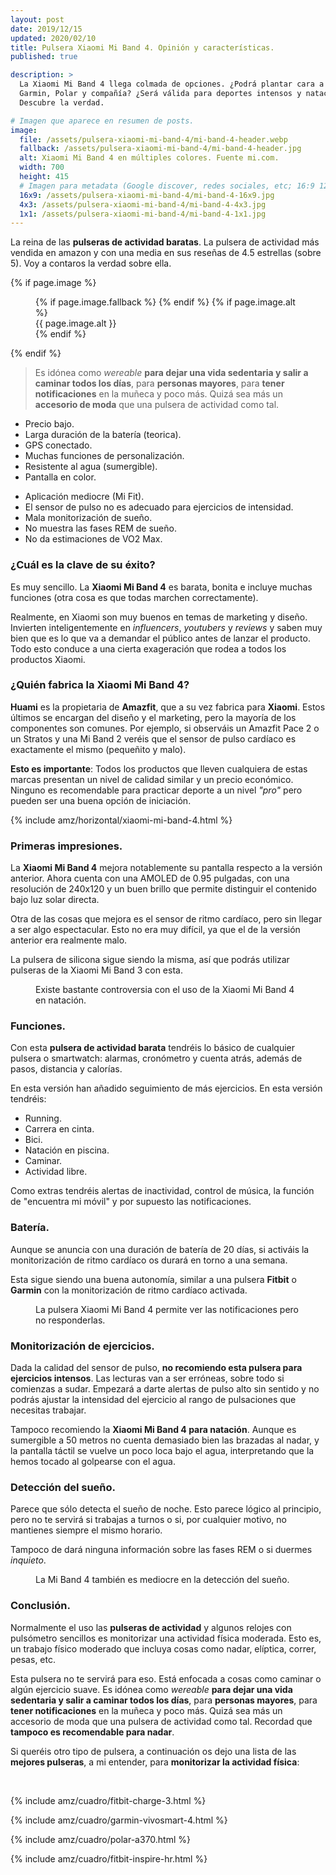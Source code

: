 ```yaml
---
layout: post
date: 2019/12/15
updated: 2020/02/10
title: Pulsera Xiaomi Mi Band 4. Opinión y características.
published: true

description: >
  La Xiaomi Mi Band 4 llega colmada de opciones. ¿Podrá plantar cara a Fitbit,
  Garmin, Polar y compañía? ¿Será válida para deportes intensos y natación?
  Descubre la verdad.

# Imagen que aparece en resumen de posts.
image:
  file: /assets/pulsera-xiaomi-mi-band-4/mi-band-4-header.webp
  fallback: /assets/pulsera-xiaomi-mi-band-4/mi-band-4-header.jpg
  alt: Xiaomi Mi Band 4 en múltiples colores. Fuente mi.com.
  width: 700
  height: 415
  # Imagen para metadata (Google discover, redes sociales, etc; 16:9 1200x675 | 4:3 1200x900, 1100x825 | 1:1 1000x100, 900x900)
  16x9: /assets/pulsera-xiaomi-mi-band-4/mi-band-4-16x9.jpg
  4x3: /assets/pulsera-xiaomi-mi-band-4/mi-band-4-4x3.jpg
  1x1: /assets/pulsera-xiaomi-mi-band-4/mi-band-4-1x1.jpg
---
```



La reina de las **pulseras de actividad baratas**. La pulsera de actividad 
más vendida en amazon y con una media en sus reseñas de 4.5 estrellas (sobre 5). 
Voy a contaros la verdad sobre ella.


{% if page.image %}
<figure markdown="0">
  <amp-img alt="{{ page.image.alt | default: page.title }}" layout="responsive"
           width="{{ page.image.width }}" height="{{ page.image.height }}" src="{{ page.image.file }}">
    {% if page.image.fallback %}
    <amp-img fallback alt="{{ page.img.alt | default: page.title }}" layout="responsive"
             width="{{ page.image.width }}" height="{{ page.image.height }}" src="{{ page.image.fallback }}">
    </amp-img>
    {% endif %}
  </amp-img>
  {% if page.image.alt %}
    <figcaption>
      {{ page.image.alt }}
    </figcaption>
  {% endif %}
  </figure>
{% endif %}


> Es idónea como *wereable* **para dejar una vida sedentaria y salir
  a caminar todos los días**, para **personas mayores**, para **tener notificaciones** 
  en la muñeca y poco más. Quizá sea más un **accesorio de moda**
  que una pulsera de actividad como tal.

<div class="cuadro-comparar" markdown="0">
  <ul class="cuadro-comparar__ok">
    <li>Precio bajo.</li>
    <li>Larga duración de la batería (teorica).</li>
    <li>GPS conectado.</li>
    <li>Muchas funciones de personalización.</li>
    <li>Resistente al agua (sumergible).</li>
    <li>Pantalla en color.</li>
  </ul>
  <ul class="cuadro-comparar__ko">
    <li>Aplicación mediocre (Mi Fit).</li>
    <li>El sensor de pulso no es adecuado para ejercicios de intensidad.</li>
    <li>Mala monitorización de sueño.</li>
    <li>No muestra las fases REM de sueño.</li>
    <li>No da estimaciones de VO2 Max.</li>
  </ul>
</div>

### ¿Cuál es la clave de su éxito?

Es muy sencillo. La **Xiaomi Mi Band 4** es barata, bonita e incluye muchas funciones (otra cosa es que
todas marchen correctamente).

Realmente, en Xiaomi son muy buenos en temas de marketing y diseño. 
Invierten inteligentemente en *influencers*, *youtubers* y *reviews* y saben 
muy bien que es lo que va a demandar el público antes de lanzar el producto. 
Todo esto conduce a una cierta exageración que rodea a todos los productos 
Xiaomi.


### ¿Quién fabrica la Xiaomi Mi Band 4?

**Huami** es la propietaria de **Amazfit**, que a su vez fabrica para **Xiaomi**.
Estos últimos se encargan del diseño y el marketing, pero la mayoría de los componentes
son comunes. Por ejemplo, si observáis un Amazfit Pace 2 o un Stratos y una Mi Band 2 veréis
que el sensor de pulso cardíaco es exactamente el mismo (pequeñito y malo).

**Esto es importante**: Todos los productos que lleven cualquiera de estas marcas
presentan un nivel de calidad similar y un precio económico. Ninguno es recomendable
para practicar deporte a un nivel *"pro"* pero pueden ser una buena opción de 
iniciación.

{% include amz/horizontal/xiaomi-mi-band-4.html %}

### Primeras impresiones.

La **Xiaomi Mi Band 4** mejora notablemente su pantalla respecto a la versión
anterior. Ahora cuenta con una AMOLED de 0.95 pulgadas, con una resolución de
240x120 y un buen brillo que permite distinguir el contenido bajo luz solar directa.

Otra de las cosas que mejora es el sensor de ritmo cardíaco, pero sin llegar a
ser algo espectacular. Esto no era muy difícil, ya que el de la versión anterior
era realmente malo.

La pulsera de silicona sigue siendo la misma, así que podrás utilizar pulseras
de la Xiaomi Mi Band 3 con esta.

<figure markdown="0">
  <amp-img alt="Existe bastante controversia con el uso de la Xiaomi Mi Band 4 en natación." 
      width="700" height="370" layout="responsive"
      src="/assets/pulsera-xiaomi-mi-band-4/mi-band-4-natacion.webp">
      <amp-img fallback alt="Existe bastante controversia con el uso de la Xiaomi Mi Band 4 en natación." 
          width="700" height="370" layout="responsive"
          src="/assets/pulsera-xiaomi-mi-band-4/mi-band-4-natacion.jpg">
      </amp-img>
  </amp-img>
  <figcaption>
    Existe bastante controversia con el uso de la Xiaomi Mi Band 4 en natación.
  </figcaption>
</figure>

### Funciones.

Con esta **pulsera de actividad barata** tendréis lo básico de cualquier pulsera o smartwatch:
alarmas, cronómetro y cuenta atrás, además de pasos, distancia y calorías.

En esta versión han añadido seguimiento de más ejercicios. En esta versión tendréis:
* Running.
* Carrera en cinta.
* Bici.
* Natación en piscina.
* Caminar.
* Actividad libre.

Como extras tendréis alertas de inactividad, control de música,
la función de "encuentra mi móvil" y por supuesto las notificaciones.

### Batería.

Aunque se anuncia con una duración de batería de 20 días, 
si activáis la monitorización de ritmo cardíaco os durará en torno a una semana.

Esta sigue siendo una buena autonomía, similar a una pulsera **Fitbit** o **Garmin**
con la monitorización de ritmo cardíaco activada.

<figure markdown="0">
  <amp-img alt="La pulsera Xiaomi Mi Band 4 permite ver las notificaciones pero no responderlas." 
      width="700" height="372" layout="responsive"
      src="/assets/pulsera-xiaomi-mi-band-4/mi-band-4-notificaciones.webp">
      <amp-img fallback alt="La pulsera Xiaomi Mi Band 4 permite ver las notificaciones pero no responderlas." 
          width="700" height="372" layout="responsive"
          src="/assets/pulsera-xiaomi-mi-band-4/mi-band-4-notificaciones.jpg">
      </amp-img>
  </amp-img>
  <figcaption>
    La pulsera Xiaomi Mi Band 4 permite ver las notificaciones pero no responderlas.
  </figcaption>
</figure>


### Monitorización de ejercicios.

Dada la calidad del sensor de pulso, **no recomiendo esta pulsera para ejercicios intensos**.
Las lecturas van a ser erróneas, sobre todo si comienzas a sudar. Empezará a darte
alertas de pulso alto sin sentido y no podrás ajustar la intensidad del ejercicio
al rango de pulsaciones que necesitas trabajar.

Tampoco recomiendo la **Xiaomi Mi Band 4 para natación**. Aunque es sumergible a
50 metros no cuenta demasiado bien las brazadas al nadar, y la pantalla táctil se
vuelve un poco loca bajo el agua, interpretando que la hemos tocado al golpearse con el agua. 



### Detección del sueño.

Parece que sólo detecta el sueño de noche. Esto parece lógico al principio, 
pero no te servirá si trabajas a turnos o si, por cualquier motivo,
no mantienes siempre el mismo horario.

Tampoco de dará ninguna información sobre las fases REM o si duermes *inquieto*.
 

<figure markdown="0">
  <amp-img alt="La Mi Band 4 también es mediocre en la detección del sueño." 
      width="700" height="393" layout="responsive"
      src="/assets/pulsera-xiaomi-mi-band-4/mi-band-4-monitorizacion-del-sueno.webp">
      <amp-img fallback alt="La Mi Band 4 también es mediocre en la detección del sueño." 
          width="700" height="393" layout="responsive"
          src="/assets/pulsera-xiaomi-mi-band-4/mi-band-4-monitorizacion-del-sueno.jpg">
      </amp-img>
  </amp-img>
  <figcaption>
    La Mi Band 4 también es mediocre en la detección del sueño.
  </figcaption>
</figure>

 
### Conclusión.

Normalmente el uso las **pulseras de actividad** y algunos relojes con 
pulsómetro sencillos es monitorizar una actividad física moderada.
Esto es, un trabajo físico moderado que incluya cosas como nadar, elíptica, correr, pesas, etc.

Esta pulsera no te servirá para eso. Está enfocada a cosas como caminar o algún
ejercicio suave. Es idónea como *wereable* **para dejar una vida sedentaria y salir
a caminar todos los días**, para **personas mayores**, para **tener notificaciones** en la muñeca 
y poco más. Quizá sea más un accesorio de moda
que una pulsera de actividad como tal. Recordad que **tampoco es recomendable para nadar**.


Si queréis otro tipo de pulsera, a continuación os dejo una lista de las **mejores pulseras**,
a mi entender, para **monitorizar la actividad física**:

<br>
<div class="amz_wrapper amz_wrapper--2cols" markdown="0">

  
  {% include amz/cuadro/fitbit-charge-3.html %}
  
  {% include amz/cuadro/garmin-vivosmart-4.html %}

  {% include amz/cuadro/polar-a370.html %}
  

  
  {% include amz/cuadro/fitbit-inspire-hr.html %}

</div>

<br>
<br>
